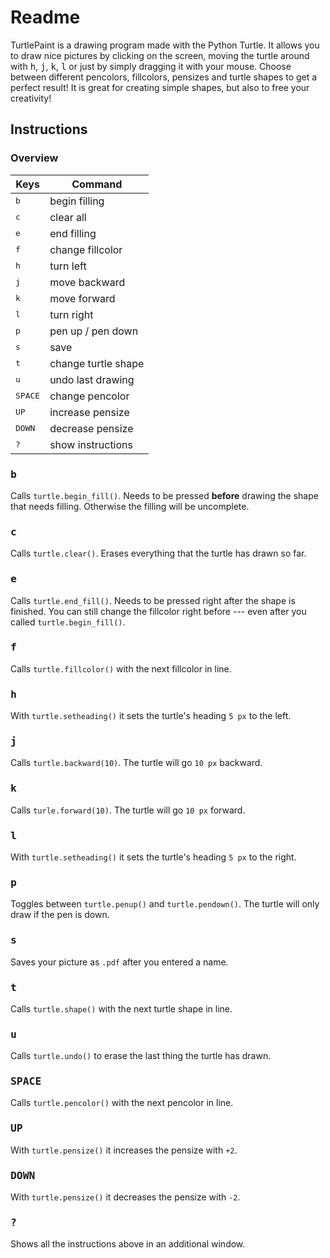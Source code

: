 # Readme

TurtlePaint is a drawing program made with the Python Turtle. 
It allows you to draw nice pictures by clicking on the screen, moving the turtle around with <kbd>h</kbd>, <kbd>j</kbd>, <kbd>k</kbd>, <kbd>l</kbd> or just by simply dragging it with your mouse. Choose between different pencolors, fillcolors, pensizes and turtle shapes to get a perfect result!
It is great for creating simple shapes, but also to free your creativity!

## Instructions

### Overview

Keys                  |                    Command
----------------------|---------------------------
<kbd>b</kbd>          |              begin filling
<kbd>c</kbd>          |                  clear all
<kbd>e</kbd>          |                end filling        
<kbd>f</kbd>          |           change fillcolor         
<kbd>h</kbd>          |                  turn left       
<kbd>j</kbd>          |              move backward        
<kbd>k</kbd>          |               move forward        
<kbd>l</kbd>          |                 turn right       
<kbd>p</kbd>          |          pen up / pen down       
<kbd>s</kbd>          |                       save         
<kbd>t</kbd>          |        change turtle shape       
<kbd>u</kbd>          |          undo last drawing       
<kbd>SPACE</kbd>      |            change pencolor         
<kbd>UP</kbd>         |           increase pensize       
<kbd>DOWN</kbd>       |           decrease pensize        
<kbd>?</kbd>          |          show instructions       

### <kbd>b</kbd> 
Calls `turtle.begin_fill()`. Needs to be pressed **before** drawing the shape that needs filling. Otherwise the filling will be uncomplete. 

### <kbd>c</kbd>
Calls `turtle.clear()`. Erases everything that the turtle has drawn so far.

### <kbd>e</kbd>
Calls `turtle.end_fill()`. Needs to be pressed right after the shape is finished. You can still change the fillcolor right before --- even after you called `turtle.begin_fill()`.

### <kbd>f</kbd>
Calls `turtle.fillcolor()` with the next fillcolor in line. 

### <kbd>h</kbd>
With `turtle.setheading()` it sets the turtle's heading `5 px` to the left.

### <kbd>j</kbd>
Calls `turtle.backward(10)`. The turtle will go `10 px` backward.

### <kbd>k</kbd>
Calls `turle.forward(10)`. The turtle will go `10 px` forward.

### <kbd>l</kbd>
With `turtle.setheading()` it sets the turtle's heading `5 px` to the right.

### <kbd>p</kbd>
Toggles between `turtle.penup()` and `turtle.pendown()`. The turtle will only draw if the pen is down.

### <kbd>s</kbd>
Saves your picture as `.pdf` after you entered a name.

### <kbd>t</kbd>
Calls `turtle.shape()` with the next turtle shape in line.

### <kbd>u</kbd>
Calls `turtle.undo()` to erase the last thing the turtle has drawn.

### <kbd>SPACE</kbd>
Calls `turtle.pencolor()` with the next pencolor in line.

### <kbd>UP</kbd>
With `turtle.pensize()` it increases the pensize with `+2`.

### <kbd>DOWN</kbd>
With `turtle.pensize()` it decreases the pensize with `-2`.

### <kbd>?</kbd>
Shows all the instructions above in an additional window.



